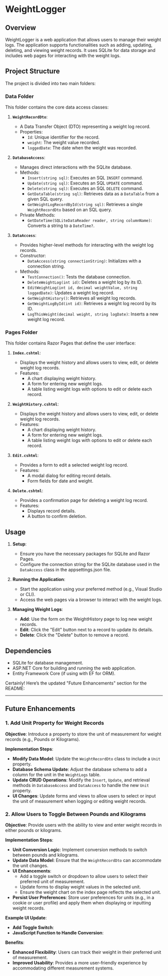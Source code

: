 ﻿# WeightLogger

## Overview

WeightLogger is a web application that allows users to manage their weight logs. The application supports functionalities such as adding, updating, deleting, and viewing weight records. It uses SQLite for data storage and includes web pages for interacting with the weight logs.

## Project Structure

The project is divided into two main folders:

### Data Folder

This folder contains the core data access classes:

1. **`WeightRecordDto`**:
   - A Data Transfer Object (DTO) representing a weight log record.
   - Properties:
     - `Id`: Unique identifier for the record.
     - `weight`: The weight value recorded.
     - `loggedDate`: The date when the weight was recorded.

2. **`DatabaseAccess`**:
   - Manages direct interactions with the SQLite database.
   - Methods:
     - `Insert(string sql)`: Executes an SQL `INSERT` command.
     - `Update(string sql)`: Executes an SQL `UPDATE` command.
     - `Delete(string sql)`: Executes an SQL `DELETE` command.
     - `GetDataTable(string sql)`: Retrieves data as a `DataTable` from a given SQL query.
     - `GetWeightLogRecordById(string sql)`: Retrieves a single `WeightRecordDto` based on an SQL query.
   - Private Methods:
     - `GetDateTime(SQLiteDataReader reader, string columnName)`: Converts a string to a `DateTime?`.

3. **`DataAccess`**:
   - Provides higher-level methods for interacting with the weight log records.
   - Constructor:
     - `DataAccess(string connectionString)`: Initializes with a connection string.
   - Methods:
     - `TestConnection()`: Tests the database connection.
     - `DeleteWeightLog(int id)`: Deletes a weight log by its ID.
     - `EditWeightLog(int id, decimal weightValue, string loggedDate)`: Updates a weight log record.
     - `GetWeightHistory()`: Retrieves all weight log records.
     - `GetWeightLogById(int id)`: Retrieves a weight log record by its ID.
     - `LogThisWeight(decimal weight, string logDate)`: Inserts a new weight log record.

### Pages Folder

This folder contains Razor Pages that define the user interface:

1. **`Index.cshtml`**:
   - Displays the weight history and allows users to view, edit, or delete weight log records.
   - Features:
     - A chart displaying weight history.
     - A form for entering new weight logs.
     - A table listing weight logs with options to edit or delete each record.

2. **`WeightHistory.cshtml`**:
   - Displays the weight history and allows users to view, edit, or delete weight log records.
   - Features:
     - A chart displaying weight history.
     - A form for entering new weight logs.
     - A table listing weight logs with options to edit or delete each record.

3. **`Edit.cshtml`**:
   - Provides a form to edit a selected weight log record.
   - Features:
     - A modal dialog for editing record details.
     - Form fields for date and weight.

4. **`Delete.cshtml`**:
   - Provides a confirmation page for deleting a weight log record.
   - Features:
     - Displays record details.
     - A button to confirm deletion.

## Usage

1. **Setup**:
   - Ensure you have the necessary packages for SQLite and Razor Pages.
   - Configure the connection string for the SQLite database used in the `DataAccess` class in the appsettings.json file.

2. **Running the Application**:
   - Start the application using your preferred method (e.g., Visual Studio or CLI).
   - Access the web pages via a browser to interact with the weight logs.

3. **Managing Weight Logs**:
   - **Add**: Use the form on the WeightHistory page to log new weight records.
   - **Edit**: Click the "Edit" button next to a record to update its details.
   - **Delete**: Click the "Delete" button to remove a record.

## Dependencies

- SQLite for database management.
- ASP.NET Core for building and running the web application.
- Entity Framework Core (if using with EF for ORM).

Certainly! Here’s the updated "Future Enhancements" section for the README:

---

## Future Enhancements

### 1. Add Unit Property for Weight Records

**Objective**: Introduce a property to store the unit of measurement for weight records (e.g., Pounds or Kilograms).

**Implementation Steps**:
- **Modify Data Model**: Update the `WeightRecordDto` class to include a `Unit` property.
- **Database Schema Update**: Adjust the database schema to add a column for the unit in the `WeightLogs` table.
- **Update CRUD Operations**: Modify the `Insert`, `Update`, and retrieval methods in `DatabaseAccess` and `DataAccess` to handle the new `Unit` property.
- **UI Changes**: Update forms and views to allow users to select or input the unit of measurement when logging or editing weight records.

### 2. Allow Users to Toggle Between Pounds and Kilograms

**Objective**: Provide users with the ability to view and enter weight records in either pounds or kilograms.

**Implementation Steps**:
- **Unit Conversion Logic**: Implement conversion methods to switch between pounds and kilograms.
- **Update Data Model**: Ensure that the `WeightRecordDto` can accommodate the unit changes.
- **UI Enhancements**:
  - Add a toggle switch or dropdown to allow users to select their preferred unit of measurement.
  - Update forms to display weight values in the selected unit.
  - Ensure the weight chart on the index page reflects the selected unit.
- **Persist User Preferences**: Store user preferences for units (e.g., in a cookie or user profile) and apply them when displaying or inputting weight records.

**Example UI Update**:
- **Add Toggle Switch**:
- **JavaScript Function to Handle Conversion**:

**Benefits**:
- **Enhanced Flexibility**: Users can track their weight in their preferred unit of measurement.
- **Improved Usability**: Provides a more user-friendly experience by accommodating different measurement systems.